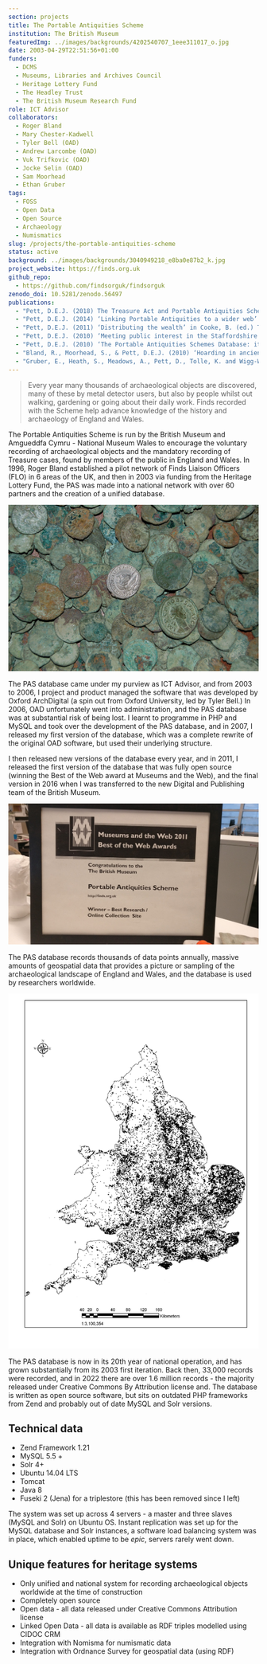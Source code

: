 ```yaml
---
section: projects
title: The Portable Antiquities Scheme
institution: The British Museum
featuredImg: ../images/backgrounds/4202540707_1eee311017_o.jpg
date: 2003-04-29T22:51:56+01:00
funders:
  - DCMS 
  - Museums, Libraries and Archives Council
  - Heritage Lottery Fund
  - The Headley Trust
  - The British Museum Research Fund
role: ICT Advisor
collaborators:
  - Roger Bland
  - Mary Chester-Kadwell
  - Tyler Bell (OAD)
  - Andrew Larcombe (OAD)
  - Vuk Trifkovic (OAD)
  - Jocke Selin (OAD)
  - Sam Moorhead
  - Ethan Gruber
tags:
  - FOSS
  - Open Data
  - Open Source
  - Archaeology
  - Numismatics
slug: /projects/the-portable-antiquities-scheme
status: active
background: ../images/backgrounds/3040949218_e8ba0e87b2_k.jpg
project_website: https://finds.org.uk
github_repo: 
  - https://github.com/findsorguk/findsorguk
zenodo_doi: 10.5281/zenodo.56497
publications:
  - "Pett, D.E.J. (2018) The Treasure Act and Portable Antiquities Scheme in England and Wales in Key Concepts in Public Archaeology (Moshenska, G. Ed) DOI: 10.2307/j.ctt1vxm8r7.12"
  - "Pett, D.E.J. (2014) ‘Linking Portable Antiquities to a wider web’ in Thomas Elliott, T., Heath, S., and Muccigrosso, J. (eds) Current Practice in Linked Open Data for the Ancient World"
  - "Pett, D.E.J. (2011) ‘Distributing the wealth’ in Cooke, B. (ed.) The British Museum and the future of Numismatics. London: British Museum Press."
  - "Pett, D.E.J. (2010) ‘Meeting public interest in the Staffordshire Hoard.‘ British Archaeology 110"
  - "Pett, D.E.J. (2010) ‘The Portable Antiquities Schemes Database: its development for research since 1998’ in Lewis, M. et al (ed.) Proceedings of the PAS conference David Brown Book Company"
  - "Bland, R., Moorhead, S., & Pett, D.E.J. (2010) ‘Hoarding in ancient Britain.’ Current Archaeology Volume 248"
  - "Gruber, E., Heath, S., Meadows, A., Pett, D., Tolle, K. and Wigg-Wolf, D. (2014) ‘Semantic Web Technologies Applied to Numismatic Collections in Archaeology in the Digital Era’ Papers from the 40th Annual Conference of Computer Applications and Quantitative Methods in Archaeology (CAA), Southampton, 26-29 March 2012’"
---
```

> Every year many thousands of archaeological objects are discovered, many of these by metal detector users, but also by people whilst out walking, gardening or going about their daily work. Finds recorded with the Scheme help advance knowledge of the history and archaeology of England and Wales.

The Portable Antiquities Scheme is run by the British Museum and Amgueddfa Cymru - National Museum Wales to 
encourage the voluntary recording of archaeological objects and the mandatory recording of Treasure cases, 
found by members of the public in England and Wales. In 1996, Roger Bland established a pilot network of Finds Liaison
Officers (FLO) in 6 areas of the UK, and then in 2003 via funding from the Heritage Lottery Fund, the PAS was
made into a national network with over 60 partners and the creation of a unified database. 

![Coins from the Frome Hoard](../images/backgrounds/7549072406_5b6746cc4f_h.jpg)

The PAS database came under my purview as ICT Advisor, and from 2003 to 2006, I project and product managed
the software that was developed by Oxford ArchDigital (a spin out from Oxford University, led by Tyler Bell.) In 2006, 
OAD unfortunately went into administration, and the PAS database was at substantial risk of being lost. 
I learnt to programme in PHP and MySQL and took over the development of the PAS database, and in 2007, I released my 
first version of the database, which was a complete rewrite of the original OAD software, but used their underlying structure.

I then released new versions of the database every year, and in 2011, I released the first version of the database that was 
fully open source (winning the Best of the Web award at Museums and the Web), 
and the final version in 2016 when I was transferred to the new Digital and Publishing team of the British Museum.

![The Museums and the web award 2011](../images/2017/museumsAndTheWeb.jpg)

The PAS database records thousands of data points annually, massive amounts of geospatial data that provides a picture 
or sampling of the archaeological landscape of England and Wales, and the database is used by researchers worldwide. 

![A map of the PAS database's coverage from 2003 to 2010](../images/2017/mapCoins.jpg)

The PAS database is now in its 20th year of national operation, and has grown substantially from its 2003 first iteration. 
Back then, 33,000 records were recorded, and in 2022 there are over 1.6 million records - the majority released under Creative Commons By Attribution
license and. The database is written as open source software, but sits on outdated PHP frameworks from Zend and probably 
out of date MySQL and Solr versions. 

## Technical data

* Zend Framework 1.21 
* MySQL 5.5 + 
* Solr 4+ 
* Ubuntu 14.04 LTS
* Tomcat
* Java 8
* Fuseki 2 (Jena) for a triplestore (this has been removed since I left)

The system was set up across 4 servers - a master and three slaves (MySQL and Solr) on Ubuntu OS. 
Instant replication was set up for the MySQL database and Solr instances, a software load balancing system was in place, which 
enabled uptime to be _epic_, servers rarely went down.

## Unique features for heritage systems

* Only unified and national system for recording archaeological objects worldwide at the time of construction
* Completely open source 
* Open data - all data released under Creative Commons Attribution license
* Linked Open Data - all data is available as RDF triples modelled using CIDOC CRM
* Integration with Nomisma for numismatic data
* Integration with Ordnance Survey for geospatial data (using RDF)